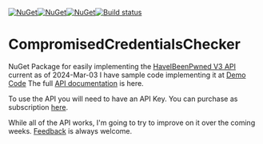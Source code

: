 [![NuGet](https://img.shields.io/nuget/v/CompromisedCredentialsChecker.svg)](https://www.nuget.org/packages/CompromisedCredentialsChecker/)[![NuGet](https://img.shields.io/nuget/dt/CompromisedCredentialsChecker.svg)](http://nuget.org/packages/CompromisedCredentialsChecker)[![NuGet](https://img.shields.io/nuget/vpre/CompromisedCredentialsChecker.svg)](https://www.nuget.org/packages/CompromisedCredentialsChecker/)[![Build status](https://ci.appveyor.com/api/projects/status/5p337fe9vh07s539?svg=true)](https://ci.appveyor.com/project/CarpDeus/compromisedcredentialschecker)

# CompromisedCredentialsChecker
NuGet Package for easily implementing the [HaveIBeenPwned V3 API](https://haveibeenpwned.com/API/v3) current as of 2024-Mar-03
I have sample code implementing it at [Demo Code](https://github.com/CarpDeus/CompromisedCredentialsConsoleDemo)
The full [API documentation](src/CompromisedCredentialsChecker/apidocs/CompromisedCredentialsChecker/index.md) is here.

To use the API you will need to have an API Key. You can purchase as subscription [here](https://haveibeenpwned.com/API/Key).

While all of the API works, I'm going to try to improve on it over the coming weeks. [Feedback](https://github.com/CarpDeus/CompromisedCredentialsChecker/discussions) is always welcome. 
